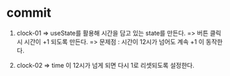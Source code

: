 # commit

1.  clock-01
    => useState를 활용해 시간을 담고 있는 state를 만든다.
    => 버튼 클릭시 시간이 +1 되도록 만든다.
    => 문제점 : 시간이 12시가 넘어도 계속 +1 이 동작한다.

2.  clock-02
    => time 이 12시가 넘게 되면 다시 1로 리셋되도록 설정한다.
